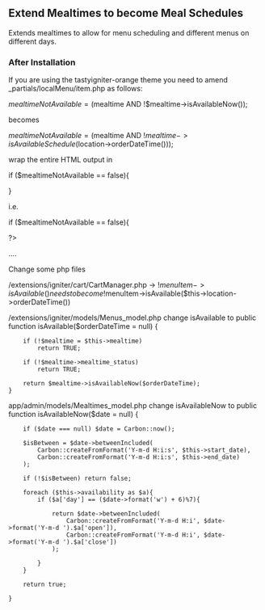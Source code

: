 ## Extend Mealtimes to become Meal Schedules

Extends mealtimes to allow for menu scheduling and different menus on different days.

### After Installation
If you are using the tastyigniter-orange theme you need to amend _partials/localMenu/item.php as follows:

$mealtimeNotAvailable = ($mealtime AND !$mealtime->isAvailableNow());

becomes

$mealtimeNotAvailable = ($mealtime AND !$mealtime->isAvailableSchedule($location->orderDateTime()));

wrap the entire HTML output in

if ($mealtimeNotAvailable == false){

}

i.e. 

if ($mealtimeNotAvailable == false){

?>

....

<?php } ?>


Change some php files

/extensions/igniter/cart/CartManager.php
-> !$menuItem->isAvailable() needs to become !$menuItem->isAvailable($this->location->orderDateTime())

/extensions/igniter/models/Menus_model.php
change isAvailable to 
    public function isAvailable($orderDateTime = null)
    {
	    
        if (!$mealtime = $this->mealtime)
            return TRUE;
            
        if (!$mealtime->mealtime_status)
            return TRUE;
            
        return $mealtime->isAvailableNow($orderDateTime);
    }


app/admin/models/Mealtimes_model.php
change isAvailableNow to 
    public function isAvailableNow($date = null)
    {
	    
	    if ($date === null) $date = Carbon::now();
	    
        $isBetween = $date->betweenIncluded(
            Carbon::createFromFormat('Y-m-d H:i:s', $this->start_date),
            Carbon::createFromFormat('Y-m-d H:i:s', $this->end_date)
        );
                        
        if (!$isBetween) return false;
                
        foreach ($this->availability as $a){
	        if ($a['day'] == ($date->format('w') + 6)%7){

		        return $date->betweenIncluded(
		            Carbon::createFromFormat('Y-m-d H:i', $date->format('Y-m-d ').$a['open']),
		            Carbon::createFromFormat('Y-m-d H:i', $date->format('Y-m-d ').$a['close'])
		        );
		        
	        }
        }
        
        return true;
        
    }
